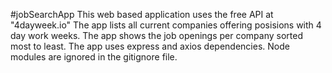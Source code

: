 #jobSearchApp
This web based application uses the free API at "4dayweek.io"
The app lists all current companies offering posisions with 4 day work weeks.
The app shows the job openings per company sorted most to least.
The app uses express and axios dependencies.
Node modules are ignored in the gitignore file.